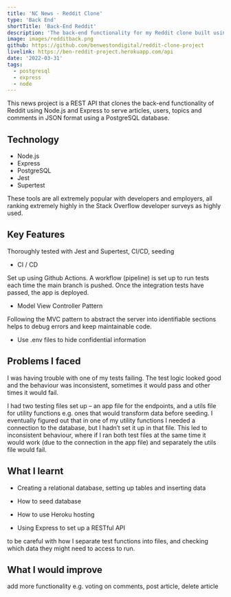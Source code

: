 ```yaml
---
title: 'NC News - Reddit Clone'
type: 'Back End'
shortTitle: 'Back-End Reddit'
description: 'The back-end functionality for my Reddit clone built using Express / PostgreSQL.'
image: images/redditback.png
github: https://github.com/benwestondigital/reddit-clone-project
livelink: https://ben-reddit-project.herokuapp.com/api
date: '2022-03-31'
tags:
  - postgresql
  - express
  - node
---
```


This news project is a REST API that clones the back-end functionality of Reddit using Node.js and Express to serve articles, users, topics and comments in JSON format using a PostgreSQL database.

## Technology

- Node.js
- Express
- PostgreSQL
- Jest
- Supertest

These tools are all extremely popular with developers and employers, all ranking extremely highly in the Stack Overflow developer surveys as highly used.

## Key Features

Thoroughly tested with Jest and Supertest, CI/CD, seeding

- CI / CD

Set up using Github Actions. A workflow (pipeline) is set up to run tests each time the main branch is pushed. Once the integration tests have passed, the app is deployed.

- Model View Controller Pattern

Following the MVC pattern to abstract the server into identifiable sections helps to debug errors and keep maintainable code.

- Use .env files to hide confidential information

## Problems I faced

I was having trouble with one of my tests failing. The test logic looked good and the behaviour was inconsistent, sometimes it would pass and other times it would fail.

I had two testing files set up – an app file for the endpoints, and a utils file for utility functions e.g. ones that would transform data before seeding. I eventually figured out that in one of my utility functions I needed a connection to the database, but I hadn’t set it up in that file. This led to inconsistent behaviour, where if I ran both test files at the same time it would work (due to the connection in the app file) and separately the utils file would fail.

## What I learnt

- Creating a relational database, setting up tables and inserting data

- How to seed database

- How to use Heroku hosting

- Using Express to set up a RESTful API

to be careful with how I separate test functions into files, and checking which data they might need to access to run.

## What I would improve

add more functionality e.g. voting on comments, post article, delete article
